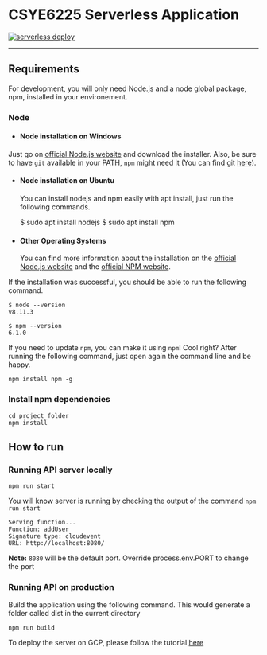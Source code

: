 # CSYE6225 Serverless Application

[![serverless deploy](https://github.com/CSYE6225-Cloud-Computing-Organization/serverless/actions/workflows/deploy.yml/badge.svg)](https://github.com/CSYE6225-Cloud-Computing-Organization/serverless/actions/workflows/deploy.yml)

---

## Requirements

For development, you will only need Node.js and a node global package, npm, installed in your environement.

### Node

- #### Node installation on Windows

Just go on [official Node.js website](https://nodejs.org/) and download the installer.
Also, be sure to have `git` available in your PATH, `npm` might need it (You can find git [here](https://git-scm.com/)).

- #### Node installation on Ubuntu

    You can install nodejs and npm easily with apt install, just run the following commands.

    $ sudo apt install nodejs
    $ sudo apt install npm

- #### Other Operating Systems

  You can find more information about the installation on the [official Node.js website](https://nodejs.org/) and the [official NPM website](https://npmjs.org/).

If the installation was successful, you should be able to run the following command.

    $ node --version
    v8.11.3

    $ npm --version
    6.1.0

If you need to update `npm`, you can make it using `npm`! Cool right? After running the following command, just open again the command line and be happy.

    npm install npm -g

### Install npm dependencies

    cd project_folder
    npm install

## How to run

### Running API server locally

    npm run start

You will know server is running by checking the output of the command `npm run start`

    Serving function...
    Function: addUser
    Signature type: cloudevent
    URL: http://localhost:8080/

**Note:** `8080` will be the default port. Override process.env.PORT to change the port

### Running API on production

Build the application using the following command.
This would generate a folder called dist in the current directory

    npm run build

To deploy the server on GCP, please follow the tutorial [here](https://cloud.google.com/functions/docs/deploying/filesystem)
